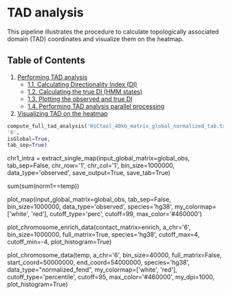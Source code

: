 # TAD analysis

This pipeline illustrates the procedure to calculate topologically associated domain (TAD) coordinates and visualize them on the heatmap.

## Table of Contents

1. [Performing TAD analysis]()
   - [1.1. Calculating Directionality Index (DI)](#1-running-hifive-functions)
   - [1.2. Calculating the true DI (HMM states)](#11-creating-the-fend-object)
   - [1.3. Plotting the observed and true DI](#21-single-processor-matrix-generation)
   - [1.4. Performing TAD analysis parallel processing]()
2. [Visualizing TAD on the heatmap](#2-generating-the-global-observed-contact-matrix)


```Python
compute_full_tad_analysis('HiCtool_40kb_matrix_global_normalized_tab.txt',
'6',
isGlobal=True,
tab_sep=True)
```
chr1_intra = extract_single_map(input_global_matrix=global_obs, 
tab_sep=False, 
chr_row='1', chr_col='1', 
bin_size=1000000,
data_type='observed',
save_output=True,
save_tab=True)

sum(sum(norm1==temp))

plot_map(input_global_matrix=global_obs,
tab_sep=False,
bin_size=1000000,
data_type='observed',
species='hg38',
my_colormap=['white', 'red'],
cutoff_type='perc',
cutoff=99,
max_color='#460000')


plot_chromosome_enrich_data(contact_matrix=enrich, 
a_chr='6', 
bin_size=1000000, 
full_matrix=True, 
species='hg38',
cutoff_max=4,
cutoff_min=-4,
plot_histogram=True)

plot_chromosome_data(temp, 
a_chr='6', 
bin_size=40000, 
full_matrix=False, 
start_coord=50000000, end_coord=54000000, 
species='hg38', 
data_type="normalized_fend", 
my_colormap=['white', 'red'], 
cutoff_type='percentile', cutoff=95, max_color='#460000', 
my_dpi=1000, 
plot_histogram=True)
